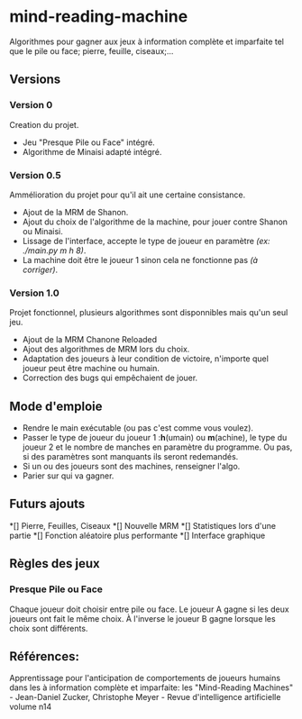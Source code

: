 # mind-reading-machine
Algorithmes pour gagner aux jeux à information complète et imparfaite tel que le pile ou face; pierre, feuille, ciseaux;...

## Versions

### Version 0

Creation du projet.
* Jeu "Presque Pile ou Face" intégré.
* Algorithme de Minaisi adapté intégré.

### Version 0.5

Ammélioration du projet pour qu'il ait une certaine consistance.
* Ajout de la MRM de Shanon.
* Ajout du choix de l'algorithme de la machine, pour jouer contre Shanon ou Minaisi.
* Lissage de l'interface, accepte le type de joueur en paramètre *(ex: ./main.py m h 8)*.
* La machine doit être le joueur 1 sinon cela ne fonctionne pas *(à corriger)*.

### Version 1.0

Projet fonctionnel, plusieurs algorithmes sont disponnibles mais qu'un seul jeu.
* Ajout de la MRM Chanone Reloaded
* Ajout des algorithmes de MRM lors du choix.
* Adaptation des joueurs à leur condition de victoire, n'importe quel joueur peut être machine ou humain.
* Correction des bugs qui empêchaient de jouer.

## Mode d'emploie

* Rendre le main exécutable (ou pas c'est comme vous voulez).
* Passer le type de joueur du joueur 1 :**h**(umain) ou **m**(achine), le type du joueur 2 et le nombre de manches en paramètre du programme. Ou pas, si des paramètres sont manquants ils seront redemandés.
* Si un ou des joueurs sont des machines, renseigner l'algo.
* Parier sur qui va gagner.

## Futurs ajouts

*[] Pierre, Feuilles, Ciseaux
*[] Nouvelle MRM
*[] Statistiques lors d'une partie
*[] Fonction aléatoire plus performante
*[] Interface graphique

## Règles des jeux

### Presque Pile ou Face

Chaque joueur doit choisir entre pile ou face. Le joueur A gagne si les deux joueurs ont fait le même choix. À l'inverse le joueur B gagne lorsque les choix sont différents.


## Références:

Apprentissage pour l'anticipation de comportements de joueurs humains dans les à information complète et imparfaite: les "Mind-Reading Machines" - Jean-Daniel Zucker, Christophe Meyer - Revue d'intelligence artificielle volume n14
